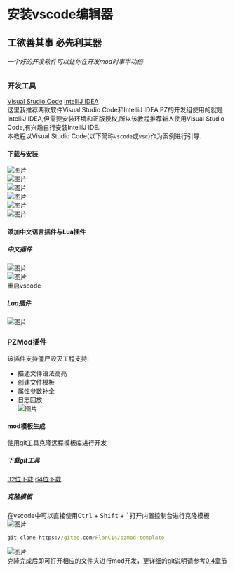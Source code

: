 # 安装vscode编辑器
## 工欲善其事 必先利其器
###### 一个好的开发软件可以让你在开发mod时事半功倍
### 开发工具
[Visual Studio Code](https://code.visualstudio.com/)
[IntelliJ IDEA](https://www.jetbrains.com/idea/)  
这里我推荐两款软件Visual Studio Code和IntelliJ IDEA,PZ的开发组使用的就是IntelliJ IDEA,但需要安装环境和正版授权,所以该教程推荐新人使用Visual Studio Code,有兴趣自行安装IntelliJ IDE.  
本教程以Visual Studio Code(以下简称`vscode`或`vsc`)作为案例进行引导.  
#### 下载与安装
![图片](链接)  
![图片](链接)  
![图片](链接)  
![图片](链接)  
![图片](链接)  
![图片](链接)  
#### 添加中文语言插件与Lua插件
##### 中文插件
![图片](链接)  
![图片](链接)  
重启vscode  
##### Lua插件
![图片](链接)  
### PZMod插件
该插件支持僵尸毁灭工程支持:
- 描述文件语法高亮
- 创建文件模板
- 属性参数补全
- 日志回放  
![图片](链接)  
#### mod模板生成
使用git工具克隆远程模板库进行开发
##### 下载git工具
[32位下载](https://registry.npmmirror.com/-/binary/git-for-windows/v2.37.1.windows.1/Git-2.37.1-32-bit.exe)
[64位下载](https://registry.npmmirror.com/-/binary/git-for-windows/v2.37.1.windows.1/Git-2.37.1-64-bit.exe)
##### 克隆模板
在vscode中可以直接使用<kbd>Ctrl</kbd> + <kbd>Shift</kbd> + <kbd>`</kbd>打开内置控制台进行克隆模板  
![图片](链接)  
```cmd
git clone https://gitee.com/PlanC14/pzmod-template
```
![图片](链接)  
克隆完成后即可打开相应的文件夹进行mod开发，更详细的git说明请参考[0.4章节]()